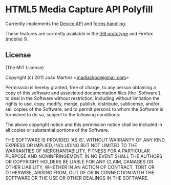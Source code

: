 # HTML5 Media Capture API Polyfill

Currently implements the [Device API](http://www.w3.org/TR/media-capture-api/) and [forms handling](http://www.w3.org/TR/html-media-capture/).

These features are currently available in the [IE9 prototype](http://blogs.msdn.com/b/interoperability/archive/2011/06/07/new-media-capture-audio-prototype-released.aspx) and Firefox (mobile) 9.

## License 

(The MIT License)

Copyright (c) 2011 João Martins &lt;madjackoo@gmail.com&gt;

Permission is hereby granted, free of charge, to any person obtaining
a copy of this software and associated documentation files (the
'Software'), to deal in the Software without restriction, including
without limitation the rights to use, copy, modify, merge, publish,
distribute, sublicense, and/or sell copies of the Software, and to
permit persons to whom the Software is furnished to do so, subject to
the following conditions:

The above copyright notice and this permission notice shall be
included in all copies or substantial portions of the Software.

THE SOFTWARE IS PROVIDED 'AS IS', WITHOUT WARRANTY OF ANY KIND,
EXPRESS OR IMPLIED, INCLUDING BUT NOT LIMITED TO THE WARRANTIES OF
MERCHANTABILITY, FITNESS FOR A PARTICULAR PURPOSE AND NONINFRINGEMENT.
IN NO EVENT SHALL THE AUTHORS OR COPYRIGHT HOLDERS BE LIABLE FOR ANY
CLAIM, DAMAGES OR OTHER LIABILITY, WHETHER IN AN ACTION OF CONTRACT,
TORT OR OTHERWISE, ARISING FROM, OUT OF OR IN CONNECTION WITH THE
SOFTWARE OR THE USE OR OTHER DEALINGS IN THE SOFTWARE.